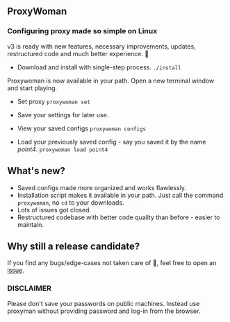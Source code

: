 ## ProxyWoman

### Configuring proxy made so simple on Linux


v3 is ready with new features, necessary improvements, updates, restructured code and much better experience. :tada: 

* Download and install with single-step process.
```./install```

Proxywoman is now available in your path. 
Open a new terminal window and start playing.

* Set proxy
```proxywoman set```

* Save your settings for later use.
* View your saved configs
```proxywoman configs```
* Load your previously saved config - say you saved it by the name *point4*. 
```proxywoman load point4```

## What's new?
* Saved configs made more organized and works flawlessly.
* Installation script makes it available in your path. Just call the command `proxywoman`, no `cd` to your downloads.
* Lots of issues got closed.
* Restructured codebase with better code quality than before - easier to maintain.


## Why still a release candidate?
If you find any bugs/edge-cases not taken care of :see_no_evil:, feel free to open an [issue](https://github.com/ProxyMan/issues).


### DISCLAIMER
Please don't save your passwords on public machines. Instead use proxyman without providing password and log-in from the browser.
